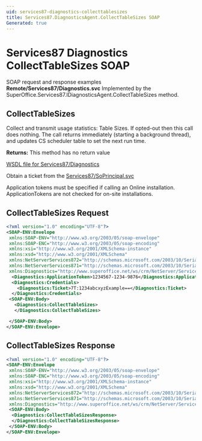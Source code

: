 ```yaml
---
uid: services87-diagnostics-collecttablesizes
title: Services87.DiagnosticsAgent.CollectTableSizes SOAP
Generated: true
---
```


# Services87 Diagnostics CollectTableSizes SOAP

SOAP request and response examples **Remote/Services87/Diagnostics.svc**
Implemented by the <see cref="M:SuperOffice.Services87.IDiagnosticsAgent.CollectTableSizes">SuperOffice.Services87.IDiagnosticsAgent.CollectTableSizes</see> method.

## CollectTableSizes

Collect and transmit usage statistics: Table Sizes. If opted-out then this call does nothing. The call returns immediately (starting a background thread), and updates CS scheduler table to set the next run time.


**Returns:** This method has no return value


[WSDL file for Services87/Diagnostics](../Services87-Diagnostics.md)

Obtain a ticket from the [Services87/SoPrincipal.svc](../SoPrincipal/SoPrincipal.md)

Application tokens must be specified if calling an Online installation. ApplicationTokens are not checked for on-site installations.

## CollectTableSizes Request

```xml
<?xml version="1.0" encoding="UTF-8"?>
<SOAP-ENV:Envelope
 xmlns:SOAP-ENV="http://www.w3.org/2003/05/soap-envelope"
 xmlns:SOAP-ENC="http://www.w3.org/2003/05/soap-encoding"
 xmlns:xsi="http://www.w3.org/2001/XMLSchema-instance"
 xmlns:xsd="http://www.w3.org/2001/XMLSchema"
 xmlns:NetServerServices872="http://schemas.microsoft.com/2003/10/Serialization/Arrays"
 xmlns:NetServerServices871="http://schemas.microsoft.com/2003/10/Serialization/"
 xmlns:Diagnostics="http://www.superoffice.net/ws/crm/NetServer/Services87">
  <Diagnostics:ApplicationToken>1234567-1234-9876</Diagnostics:ApplicationToken>
  <Diagnostics:Credentials>
    <Diagnostics:Ticket>7T:1234abcxyzExample==</Diagnostics:Ticket>
  </Diagnostics:Credentials>
 <SOAP-ENV:Body>
   <Diagnostics:CollectTableSizes>
   </Diagnostics:CollectTableSizes>

 </SOAP-ENV:Body>
</SOAP-ENV:Envelope>

```


## CollectTableSizes Response

```xml
<?xml version="1.0" encoding="UTF-8"?>
<SOAP-ENV:Envelope
 xmlns:SOAP-ENV="http://www.w3.org/2003/05/soap-envelope"
 xmlns:SOAP-ENC="http://www.w3.org/2003/05/soap-encoding"
 xmlns:xsi="http://www.w3.org/2001/XMLSchema-instance"
 xmlns:xsd="http://www.w3.org/2001/XMLSchema"
 xmlns:NetServerServices872="http://schemas.microsoft.com/2003/10/Serialization/Arrays"
 xmlns:NetServerServices871="http://schemas.microsoft.com/2003/10/Serialization/"
 xmlns:Diagnostics="http://www.superoffice.net/ws/crm/NetServer/Services87">
 <SOAP-ENV:Body>
  <Diagnostics:CollectTableSizesResponse>
  </Diagnostics:CollectTableSizesResponse>
 </SOAP-ENV:Body>
</SOAP-ENV:Envelope>

```

